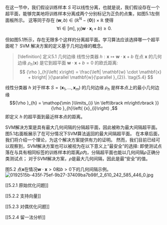 在这一节中，我们假设训练样本 $S$ 可以线性分离，也就是说，我们假设存在一个超平面，能够完美地将训练样本分离成两个分别标记为正负的点集，如图5.1左侧面板所示。
这等同于存在 $\left( {\mathbf{w}, b}\right) \in \left( {{\mathbb{R}}^{N}-\{ \mathbf{0}\} }\right) \times \mathbb{R}$ 使得
$$
\forall i \in \left\lbrack m\right\rbrack ,\;{y}_{i}\left( {\mathbf{w} \cdot {\mathbf{x}}_{i} + b}\right) \geq 0. \tag{5.3}
$$

但如图5.1所示，存在无限多个这样的分离超平面。学习算法应该选择哪一个超平面呢？
SVM 解决方案的定义基于几何边缘的概念。

> [!definition] 定义5.1 几何边缘
> 线性分类器 $h : \mathbf{x} \mapsto \mathbf{w} \cdot \mathbf{x} + b$ 在点 $\mathbf{x}$ 的几何边缘 ${\rho }_{h}\left( \mathbf{x}\right)$ 是它到超平面 $\mathbf{w} \cdot \mathbf{x} + b = 0$ 的欧氏距离:
> $$
> {\rho }_{h}\left( x\right) = \frac{\left| \mathbf{w} \cdot \mathbf{x} + b\right| }{\parallel \mathbf{w}{\parallel }_{2}}. \tag{5.4}
> $$


线性分类器 $h$ 对于样本 $S = \left( {{\mathbf{x}}_{1},\ldots ,{\mathbf{x}}_{m}}\right)$ 的几何边缘 ${\rho }_{h}$ 是样本点上的最小几何边缘 
$${\rho }_{h} = \mathop{\min }\limits_{{i \in \left\lbrack m\right\rbrack }}{\rho }_{h}\left( {x}_{i}\right) ,$$
即定义 $h$ 的超平面到最近样本点的距离。

SVM解决方案是具有最大几何间隔的分隔超平面，因此被称为最大间隔超平面。
图5.1右面板展示了在可分情况下SVM算法返回的最大间隔超平面。
在本章后面，我们将介绍一个理论，为这个解决方案提供有力的证明。
然而，我们目前已经可以观察到，SVM解决方案也可以被视为在以下意义上“最安全”的选择:
即使测试点落在与具有相同标签的训练样本的距离$\rho$内，分隔超平面也能以几何间隔$\rho$正确分类测试点；
对于SVM解决方案，$\rho$是最大几何间隔，因此是最“安全”的值。

图5.2
点$\mathbf{x}$在情况$\mathbf{w} \cdot \mathbf{x} > 0$和$b > 0$下的几何间隔示例。
![0192515b-435f-75ef-9b27-37409ba7b98f_2_610_242_585_446_0.jpg](images/0192515b-435f-75ef-9b27-37409ba7b98f_2_610_242_585_446_0.jpg)

[[5.2.1 原始优化问题]]

[[5.2.2 支持向量]]

[[5.2.3 对偶优化问题]]

[[5.2.4 留一法分析]]